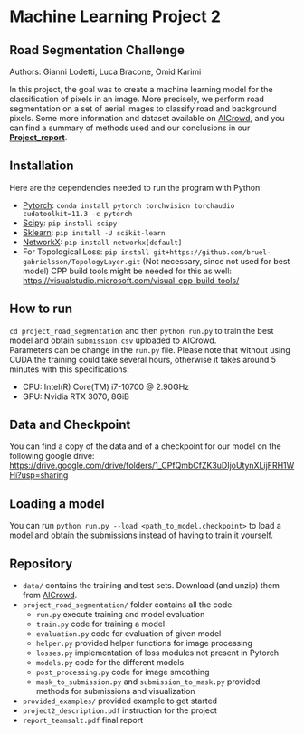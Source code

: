 # Machine Learning Project 2
## Road Segmentation Challenge

Authors: Gianni Lodetti, Luca Bracone, Omid Karimi

In this project, the goal was to create a machine learning model for the classification of pixels in an image. More precisely, we perform road segmentation on a set of aerial images to classify road and background pixels. Some more information and dataset available on [AICrowd](https://www.aicrowd.com/challenges/epfl-ml-road-segmentation), and you can find a summary of methods used and our conclusions in our [**Project_report**](https://github.com/Gianniii/AICrowd-RoadSegmentation-Challenge/blob/main/Project_report.pdf).

## Installation
Here are the dependencies needed to run the program with Python:

- [Pytorch](https://pytorch.org/): ```conda install pytorch torchvision torchaudio cudatoolkit=11.3 -c pytorch```
- [Scipy](https://scipy.org/install/): ```pip install scipy```
- [Sklearn](https://scikit-learn.org/stable/install.html): ```pip install -U scikit-learn```
- [NetworkX](https://networkx.org/documentation/stable/install.html): ```pip install networkx[default]``` 
- For Topological Loss: ```pip install git+https://github.com/bruel-gabrielsson/TopologyLayer.git``` 
    (Not necessary, since not used for best model) CPP build tools might be needed for this as well: https://visualstudio.microsoft.com/visual-cpp-build-tools/

## How to run
`cd project_road_segmentation` and then ```python run.py``` to train the best model and obtain ```submission.csv``` uploaded to AICrowd. </br >
Parameters can be change in the ```run.py``` file.
Please note that without using CUDA the training could take several hours, otherwise it takes around 5 minutes with this specifications: </br >
- CPU: Intel(R) Core(TM) i7-10700 @ 2.90GHz
- GPU: Nvidia RTX 3070, 8GiB

## Data and Checkpoint
You can find a copy of the data and of a checkpoint for our model on the following google drive:
https://drive.google.com/drive/folders/1_CPfQmbCfZK3uDIjoUtynXLijFRH1WHi?usp=sharing

## Loading a model
You can run `python run.py --load <path_to_model.checkpoint>` to load a model and obtain the submissions instead of having to train it yourself.

## Repository
- ```data/``` contains the training and test sets. Download (and unzip) them from [AICrowd](https://www.aicrowd.com/challenges/epfl-ml-road-segmentation/dataset_files).
- ```project_road_segmentation/``` folder contains all the code:
  - ```run.py``` execute training and model evaluation
  - ```train.py``` code for training a model
  - ```evaluation.py``` code for evaluation of given model
  - ```helper.py``` provided helper functions for image processing
  - ```losses.py``` implementation of loss modules not present in Pytorch
  - ```models.py``` code for the different models
  - ```post_processing.py``` code for image smoothing
  - ```mask_to_submission.py``` and ```submission_to_mask.py``` provided methods for submissions and visualization
- ```provided_examples/``` provided example to get started
- ```project2_description.pdf``` instruction for the project
- ```report_teamsalt.pdf``` final report 
